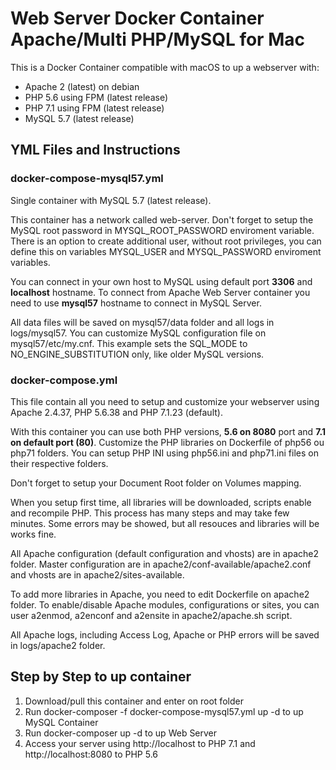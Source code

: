 # Web Server Docker Container Apache/Multi PHP/MySQL for Mac
This is a Docker Container compatible with macOS to up a webserver with:
- Apache 2 (latest) on debian
- PHP 5.6 using FPM (latest release)
- PHP 7.1 using FPM (latest release)
- MySQL 5.7 (latest release)

## YML Files and Instructions

### **docker-compose-mysql57.yml**
Single container with MySQL 5.7 (latest release). 

This container has a network called web-server. Don't forget to setup the MySQL root password in MYSQL_ROOT_PASSWORD enviroment variable. There is an option to create additional user, without root privileges, you can define this on variables MYSQL_USER and MYSQL_PASSWORD enviroment variables. 

You can connect in your own host to MySQL using default port **3306** and **localhost** hostname. To connect from Apache Web Server container you need to use **mysql57** hostname to connect in MySQL Server. 

All data files will be saved on mysql57/data folder and all logs in logs/mysql57. You can customize MySQL configuration file on mysql57/etc/my.cnf. This example sets the SQL_MODE to NO_ENGINE_SUBSTITUTION only, like older MySQL versions.

### **docker-compose.yml**
This file contain all you need to setup and customize your webserver using Apache 2.4.37, PHP 5.6.38 and PHP 7.1.23 (default).

With this container you can use both PHP versions, **5.6 on 8080** port and **7.1 on default port (80)**. Customize the PHP libraries on Dockerfile of php56 ou php71 folders. You can setup PHP INI using php56.ini and php71.ini files on their respective folders.

Don't forget to setup your Document Root folder on Volumes mapping.

When you setup first time, all libraries will be downloaded, scripts enable and recompile PHP. This process has many steps and may take few minutes. Some errors may be showed, but all resouces and libraries will be works fine.

All Apache configuration (default configuration and vhosts) are in apache2 folder. Master configuration are in apache2/conf-available/apache2.conf and vhosts are in apache2/sites-available. 

To add more libraries in Apache, you need to edit Dockerfile on apache2 folder. To enable/disable Apache modules, configurations or sites, you can user a2enmod, a2enconf and a2ensite in apache2/apache.sh script.

All Apache logs, including Access Log, Apache or PHP errors will be saved in logs/apache2 folder.

## **Step by Step to up container**
1. Download/pull this container and enter on root folder
2. Run docker-composer -f docker-compose-mysql57.yml up -d to up MySQL Container
3. Run docker-composer up -d to up Web Server
4. Access your server using http://localhost to PHP 7.1 and http://localhost:8080 to PHP 5.6
